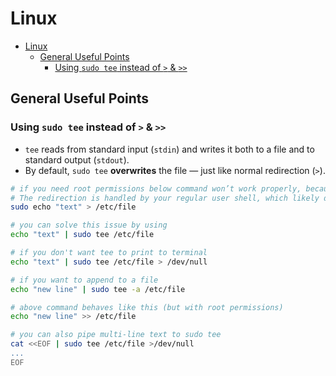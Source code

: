 # Linux

- [Linux](#linux)
  - [General Useful Points](#general-useful-points)
    - [Using `sudo tee` instead of `>` \& `>>`](#using-sudo-tee-instead-of---)

## General Useful Points

### Using `sudo tee` instead of `>` & `>>`

- `tee` reads from standard input (`stdin`) and writes it both to a file and to standard output (`stdout`).
- By default, `sudo tee` **overwrites** the file — just like normal redirection (`>`).

```sh
# if you need root permissions below command won’t work properly, because sudo only applies to echo, not to the redirection (>).
# The redirection is handled by your regular user shell, which likely doesn’t have permission to write to /etc.
sudo echo "text" > /etc/file

# you can solve this issue by using
echo "text" | sudo tee /etc/file

# if you don't want tee to print to terminal
echo "text" | sudo tee /etc/file > /dev/null

# if you want to append to a file
echo "new line" | sudo tee -a /etc/file

# above command behaves like this (but with root permissions)
echo "new line" >> /etc/file

# you can also pipe multi-line text to sudo tee
cat <<EOF | sudo tee /etc/file >/dev/null
...
EOF
```
